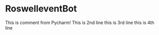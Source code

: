 # RoswelleventBot
This is comment from Pycharm!
This is 2nd line
this is 3rd line
this is 4th line  